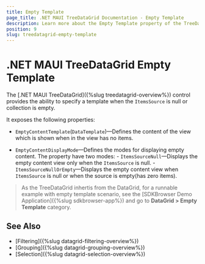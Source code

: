 ```yaml
---
title: Empty Template
page_title: .NET MAUI TreeDataGrid Documentation - Empty Template
description: Learn more about the Empty Template property of the TreeDataGrid control.
position: 9
slug: treedatagrid-empty-template
---
```


# .NET MAUI TreeDataGrid Empty Template

The [.NET MAUI TreeDataGrid]({%slug treedatagrid-overview%}) control provides the ability to specify a template when the `ItemsSource` is null or collection is empty.

It exposes the following properties:

* `EmptyContentTemplate`(`DataTemplate`)&mdash;Defines the content of the view which is shown when in the view has no items.

* `EmptyContentDisplayMode`&mdash;Defines the modes for displaying empty content. The property have two modes:
       - `ItemsSourceNull`&mdash;Displays the empty content view only when the `ItemsSource` is null.
       - `ItemsSourceNullOrEmpty`&mdash;Displays the empty content view when `ItemsSource` is null or when the source is empty(has zero items).

> As the TreeDataGrid inhertis from the DataGrid, for a runnable example with empty template scenario, see the [SDKBrowser Demo Application]({%slug sdkbrowser-app%}) and go to **DataGrid > Empty Template** category. 

## See Also

 - [Filtering]({%slug datagrid-filtering-overview%})
 - [Grouping]({%slug datagrid-grouping-overview%})
 - [Selection]({%slug datagrid-selection-overview%})
